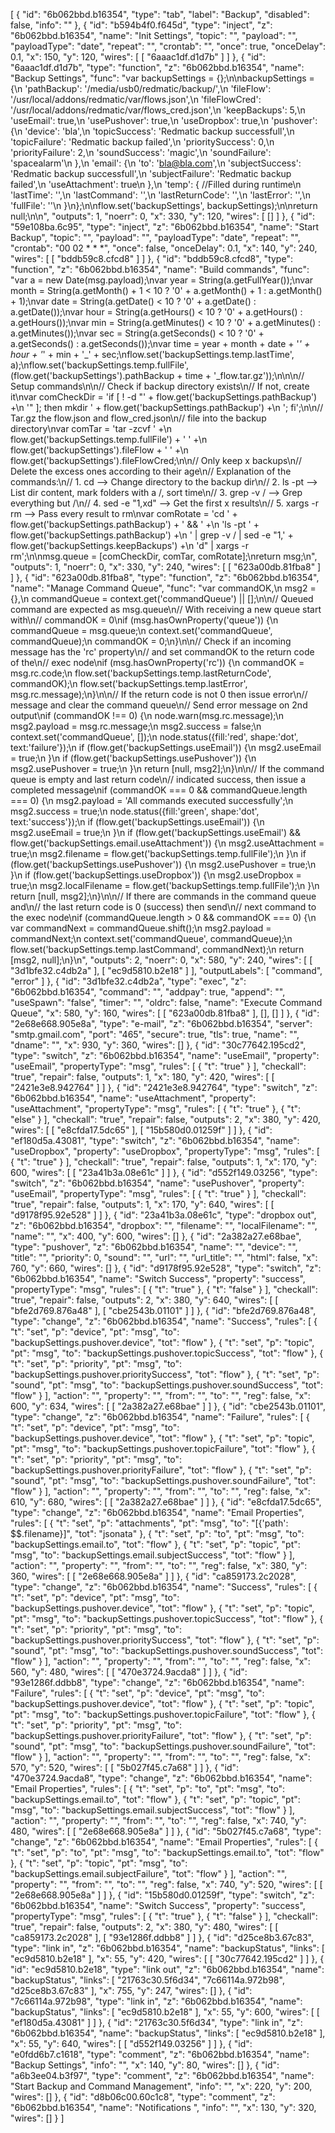 [
    {
        "id": "6b062bbd.b16354",
        "type": "tab",
        "label": "Backup",
        "disabled": false,
        "info": ""
    },
    {
        "id": "b594b4f0.f645d",
        "type": "inject",
        "z": "6b062bbd.b16354",
        "name": "Init Settings",
        "topic": "",
        "payload": "",
        "payloadType": "date",
        "repeat": "",
        "crontab": "",
        "once": true,
        "onceDelay": 0.1,
        "x": 150,
        "y": 120,
        "wires": [
            [
                "6aaac1df.d1d7b"
            ]
        ]
    },
    {
        "id": "6aaac1df.d1d7b",
        "type": "function",
        "z": "6b062bbd.b16354",
        "name": "Backup Settings",
        "func": "var backupSettings = {};\n\nbackupSettings = {\n  'pathBackup': '/media/usb0/redmatic/backup/',\n  'fileFlow': '/usr/local/addons/redmatic/var/flows.json',\n  'fileFlowCred': '/usr/local/addons/redmatic/var/flows_cred.json',\n  'keepBackups': 5,\n  'useEmail': true,\n  'usePushover': true,\n  'useDropbox': true,\n  'pushover': {\n    'device': 'bla',\n    'topicSuccess': 'Redmatic backup successfull',\n    'topicFailure': 'Redmatic backup failed',\n    'prioritySuccess': 0,\n    'priorityFailure': 2,\n    'soundSuccess': 'magic',\n    'soundFailure': 'spacealarm'\n  },\n  'email': {\n    'to': 'bla@bla.com',\n    'subjectSuccess': 'Redmatic backup successfull',\n    'subjectFailure': 'Redmatic backup failed',\n    'useAttachment': true\n  },\n  'temp': { //Filled during runtime\n    'lastTime': '',\n    'lastCommand': '',\n    'lastReturnCode': '',\n    'lastError': '',\n    'fullFile': ''\n  }\n};\n\nflow.set('backupSettings', backupSettings);\n\nreturn null;\n\n",
        "outputs": 1,
        "noerr": 0,
        "x": 330,
        "y": 120,
        "wires": [
            []
        ]
    },
    {
        "id": "59e108ba.6c95",
        "type": "inject",
        "z": "6b062bbd.b16354",
        "name": "Start Backup",
        "topic": "",
        "payload": "",
        "payloadType": "date",
        "repeat": "",
        "crontab": "00 02 * * *",
        "once": false,
        "onceDelay": 0.1,
        "x": 140,
        "y": 240,
        "wires": [
            [
                "bddb59c8.cfcd8"
            ]
        ]
    },
    {
        "id": "bddb59c8.cfcd8",
        "type": "function",
        "z": "6b062bbd.b16354",
        "name": "Build commands",
        "func": "var a = new Date(msg.payload);\nvar year = String(a.getFullYear());\nvar month = String(a.getMonth() + 1 < 10 ? '0' + a.getMonth() + 1 : a.getMonth() + 1);\nvar date = String(a.getDate() < 10 ? '0' + a.getDate() : a.getDate());\nvar hour = String(a.getHours() < 10 ? '0' + a.getHours() : a.getHours());\nvar min = String(a.getMinutes() < 10 ? '0' + a.getMinutes() : a.getMinutes());\nvar sec = String(a.getSeconds() < 10 ? '0' + a.getSeconds() : a.getSeconds());\nvar time = year + month + date + '_' + hour + '_' + min + '_' + sec;\nflow.set('backupSettings.temp.lastTime', a);\nflow.set('backupSettings.temp.fullFile', (flow.get('backupSettings').pathBackup + time + '_flow.tar.gz'));\n\n\n// Setup commands\n\n// Check if backup directory exists\n// If not, create it\nvar comCheckDir = 'if [ ! -d \"' + flow.get('backupSettings.pathBackup') +\n                  '\" ]; then mkdir ' + flow.get('backupSettings.pathBackup') +\n                  '; fi';\n\n// Tar.gz the flow.json and flow_cred.json\n// file into the backup directory\nvar comTar = 'tar -zcvf ' +\n             flow.get('backupSettings.temp.fullFile') + ' ' +\n             flow.get('backupSettings').fileFlow + ' ' +\n             flow.get('backupSettings').fileFlowCred;\n\n// Only keep x backups\n// Delete the excess ones according to their age\n// Explanation of the commands:\n// 1. cd --> Change directory to the backup dir\n// 2. ls -pt --> List dir content, mark folders with a /, sort time\n// 3. grep -v / --> Grep everything but /\n// 4. sed -e \"1,xd\" --> Get the first x results\n// 5. xargs -r rm --> Pass every result to rm\nvar comRotate = 'cd ' + flow.get('backupSettings.pathBackup') + ' && ' +\n                'ls -pt ' + flow.get('backupSettings.pathBackup') +\n                ' | grep -v / | sed -e \"1,' + flow.get('backupSettings.keepBackups') +\n                'd\" | xargs -r rm';\n\nmsg.queue = [comCheckDir, comTar, comRotate];\nreturn msg;\n",
        "outputs": 1,
        "noerr": 0,
        "x": 330,
        "y": 240,
        "wires": [
            [
                "623a00db.81fba8"
            ]
        ]
    },
    {
        "id": "623a00db.81fba8",
        "type": "function",
        "z": "6b062bbd.b16354",
        "name": "Manage Command Queue",
        "func": "var commandOK,\n    msg2 = {},\n    commandQueue = context.get('commandQueue') || [];\n\n// Queued command are expected as msg.queue\n// With receiving a new queue start with\n// commandOK = 0\nif (msg.hasOwnProperty('queue')) {\n  commandQueue = msg.queue;\n  context.set('commandQueue', commandQueue);\n  commandOK = 0;\n}\n\n// Check if an incoming message has the 'rc' property\n// and set commandOK to the return code of the\n// exec node\nif (msg.hasOwnProperty('rc')) {\n  commandOK = msg.rc.code;\n  flow.set('backupSettings.temp.lastReturnCode', commandOK);\n  flow.set('backupSettings.temp.lastError', msg.rc.message);\n}\n\n// If the return code is not 0 then issue error\n// message and clear the command queue\n// Send error message on 2nd output\nif (commandOK !== 0) {\n  node.warn(msg.rc.message);\n  msg2.payload = msg.rc.message;\n  msg2.success = false;\n  context.set('commandQueue', []);\n  node.status({fill:'red', shape:'dot', text:'failure'});\n  if (flow.get('backupSettings.useEmail')) {\n    msg2.useEmail = true;\n  }\n  if (flow.get('backupSettings.usePushover')) {\n    msg2.usePushover = true;\n  }\n  return [null, msg2];\n}\n\n// If the command queue is empty and last return code\n// indicated success, then issue a completed message\nif (commandOK === 0 && commandQueue.length === 0) {\n  msg2.payload = 'All commands executed successfully';\n  msg2.success = true;\n  node.status({fill:'green', shape:'dot', text:'success'});\n  if (flow.get('backupSettings.useEmail')) {\n    msg2.useEmail = true;\n  }\n  if (flow.get('backupSettings.useEmail') && flow.get('backupSettings.email.useAttachment')) {\n    msg2.useAttachment = true;\n    msg2.filename = flow.get('backupSettings.temp.fullFile');\n  }\n  if (flow.get('backupSettings.usePushover')) {\n    msg2.usePushover = true;\n  }\n  if (flow.get('backupSettings.useDropbox')) {\n    msg2.useDropbox = true;\n    msg2.localFilename = flow.get('backupSettings.temp.fullFile');\n  }\n  return [null, msg2];\n}\n\n// If there are commands in the command queue and\n// the last return code is 0 (success) then send\n// next command to the exec node\nif (commandQueue.length > 0 && commandOK === 0) {\n  var commandNext = commandQueue.shift();\n  msg2.payload = commandNext;\n  context.set('commandQueue', commandQueue);\n  flow.set('backupSettings.temp.lastCommand', commandNext);\n  return [msg2, null];\n}\n",
        "outputs": 2,
        "noerr": 0,
        "x": 580,
        "y": 240,
        "wires": [
            [
                "3d1bfe32.c4db2a"
            ],
            [
                "ec9d5810.b2e18"
            ]
        ],
        "outputLabels": [
            "command",
            "error"
        ]
    },
    {
        "id": "3d1bfe32.c4db2a",
        "type": "exec",
        "z": "6b062bbd.b16354",
        "command": "",
        "addpay": true,
        "append": "",
        "useSpawn": "false",
        "timer": "",
        "oldrc": false,
        "name": "Execute Command Queue",
        "x": 580,
        "y": 160,
        "wires": [
            [
                "623a00db.81fba8"
            ],
            [],
            []
        ]
    },
    {
        "id": "2e68e668.905e8a",
        "type": "e-mail",
        "z": "6b062bbd.b16354",
        "server": "smtp.gmail.com",
        "port": "465",
        "secure": true,
        "tls": true,
        "name": "",
        "dname": "",
        "x": 930,
        "y": 360,
        "wires": []
    },
    {
        "id": "30c77642.195cd2",
        "type": "switch",
        "z": "6b062bbd.b16354",
        "name": "useEmail",
        "property": "useEmail",
        "propertyType": "msg",
        "rules": [
            {
                "t": "true"
            }
        ],
        "checkall": "true",
        "repair": false,
        "outputs": 1,
        "x": 180,
        "y": 420,
        "wires": [
            [
                "2421e3e8.942764"
            ]
        ]
    },
    {
        "id": "2421e3e8.942764",
        "type": "switch",
        "z": "6b062bbd.b16354",
        "name": "useAttachment",
        "property": "useAttachment",
        "propertyType": "msg",
        "rules": [
            {
                "t": "true"
            },
            {
                "t": "else"
            }
        ],
        "checkall": "true",
        "repair": false,
        "outputs": 2,
        "x": 380,
        "y": 420,
        "wires": [
            [
                "e8cfda17.5dc65"
            ],
            [
                "15b580d0.01259f"
            ]
        ]
    },
    {
        "id": "ef180d5a.43081",
        "type": "switch",
        "z": "6b062bbd.b16354",
        "name": "useDropbox",
        "property": "useDropbox",
        "propertyType": "msg",
        "rules": [
            {
                "t": "true"
            }
        ],
        "checkall": "true",
        "repair": false,
        "outputs": 1,
        "x": 170,
        "y": 600,
        "wires": [
            [
                "23a41b3a.08e61c"
            ]
        ]
    },
    {
        "id": "d552f149.03256",
        "type": "switch",
        "z": "6b062bbd.b16354",
        "name": "usePushover",
        "property": "useEmail",
        "propertyType": "msg",
        "rules": [
            {
                "t": "true"
            }
        ],
        "checkall": "true",
        "repair": false,
        "outputs": 1,
        "x": 170,
        "y": 640,
        "wires": [
            [
                "d9178f95.92e528"
            ]
        ]
    },
    {
        "id": "23a41b3a.08e61c",
        "type": "dropbox out",
        "z": "6b062bbd.b16354",
        "dropbox": "",
        "filename": "",
        "localFilename": "",
        "name": "",
        "x": 400,
        "y": 600,
        "wires": []
    },
    {
        "id": "2a382a27.e68bae",
        "type": "pushover",
        "z": "6b062bbd.b16354",
        "name": "",
        "device": "",
        "title": "",
        "priority": 0,
        "sound": "",
        "url": "",
        "url_title": "",
        "html": false,
        "x": 760,
        "y": 660,
        "wires": []
    },
    {
        "id": "d9178f95.92e528",
        "type": "switch",
        "z": "6b062bbd.b16354",
        "name": "Switch Success",
        "property": "success",
        "propertyType": "msg",
        "rules": [
            {
                "t": "true"
            },
            {
                "t": "false"
            }
        ],
        "checkall": "true",
        "repair": false,
        "outputs": 2,
        "x": 380,
        "y": 640,
        "wires": [
            [
                "bfe2d769.876a48"
            ],
            [
                "cbe2543b.01101"
            ]
        ]
    },
    {
        "id": "bfe2d769.876a48",
        "type": "change",
        "z": "6b062bbd.b16354",
        "name": "Success",
        "rules": [
            {
                "t": "set",
                "p": "device",
                "pt": "msg",
                "to": "backupSettings.pushover.device",
                "tot": "flow"
            },
            {
                "t": "set",
                "p": "topic",
                "pt": "msg",
                "to": "backupSettings.pushover.topicSuccess",
                "tot": "flow"
            },
            {
                "t": "set",
                "p": "priority",
                "pt": "msg",
                "to": "backupSettings.pushover.prioritySuccess",
                "tot": "flow"
            },
            {
                "t": "set",
                "p": "sound",
                "pt": "msg",
                "to": "backupSettings.pushover.soundSuccess",
                "tot": "flow"
            }
        ],
        "action": "",
        "property": "",
        "from": "",
        "to": "",
        "reg": false,
        "x": 600,
        "y": 634,
        "wires": [
            [
                "2a382a27.e68bae"
            ]
        ]
    },
    {
        "id": "cbe2543b.01101",
        "type": "change",
        "z": "6b062bbd.b16354",
        "name": "Failure",
        "rules": [
            {
                "t": "set",
                "p": "device",
                "pt": "msg",
                "to": "backupSettings.pushover.device",
                "tot": "flow"
            },
            {
                "t": "set",
                "p": "topic",
                "pt": "msg",
                "to": "backupSettings.pushover.topicFailure",
                "tot": "flow"
            },
            {
                "t": "set",
                "p": "priority",
                "pt": "msg",
                "to": "backupSettings.pushover.priorityFailure",
                "tot": "flow"
            },
            {
                "t": "set",
                "p": "sound",
                "pt": "msg",
                "to": "backupSettings.pushover.soundFailure",
                "tot": "flow"
            }
        ],
        "action": "",
        "property": "",
        "from": "",
        "to": "",
        "reg": false,
        "x": 610,
        "y": 680,
        "wires": [
            [
                "2a382a27.e68bae"
            ]
        ]
    },
    {
        "id": "e8cfda17.5dc65",
        "type": "change",
        "z": "6b062bbd.b16354",
        "name": "Email Properties",
        "rules": [
            {
                "t": "set",
                "p": "attachments",
                "pt": "msg",
                "to": "[{'path': $$.filename}]",
                "tot": "jsonata"
            },
            {
                "t": "set",
                "p": "to",
                "pt": "msg",
                "to": "backupSettings.email.to",
                "tot": "flow"
            },
            {
                "t": "set",
                "p": "topic",
                "pt": "msg",
                "to": "backupSettings.email.subjectSuccess",
                "tot": "flow"
            }
        ],
        "action": "",
        "property": "",
        "from": "",
        "to": "",
        "reg": false,
        "x": 380,
        "y": 360,
        "wires": [
            [
                "2e68e668.905e8a"
            ]
        ]
    },
    {
        "id": "ca859173.2c2028",
        "type": "change",
        "z": "6b062bbd.b16354",
        "name": "Success",
        "rules": [
            {
                "t": "set",
                "p": "device",
                "pt": "msg",
                "to": "backupSettings.pushover.device",
                "tot": "flow"
            },
            {
                "t": "set",
                "p": "topic",
                "pt": "msg",
                "to": "backupSettings.pushover.topicSuccess",
                "tot": "flow"
            },
            {
                "t": "set",
                "p": "priority",
                "pt": "msg",
                "to": "backupSettings.pushover.prioritySuccess",
                "tot": "flow"
            },
            {
                "t": "set",
                "p": "sound",
                "pt": "msg",
                "to": "backupSettings.pushover.soundSuccess",
                "tot": "flow"
            }
        ],
        "action": "",
        "property": "",
        "from": "",
        "to": "",
        "reg": false,
        "x": 560,
        "y": 480,
        "wires": [
            [
                "470e3724.9acda8"
            ]
        ]
    },
    {
        "id": "93e1286f.ddbb8",
        "type": "change",
        "z": "6b062bbd.b16354",
        "name": "Failure",
        "rules": [
            {
                "t": "set",
                "p": "device",
                "pt": "msg",
                "to": "backupSettings.pushover.device",
                "tot": "flow"
            },
            {
                "t": "set",
                "p": "topic",
                "pt": "msg",
                "to": "backupSettings.pushover.topicFailure",
                "tot": "flow"
            },
            {
                "t": "set",
                "p": "priority",
                "pt": "msg",
                "to": "backupSettings.pushover.priorityFailure",
                "tot": "flow"
            },
            {
                "t": "set",
                "p": "sound",
                "pt": "msg",
                "to": "backupSettings.pushover.soundFailure",
                "tot": "flow"
            }
        ],
        "action": "",
        "property": "",
        "from": "",
        "to": "",
        "reg": false,
        "x": 570,
        "y": 520,
        "wires": [
            [
                "5b027f45.c7a68"
            ]
        ]
    },
    {
        "id": "470e3724.9acda8",
        "type": "change",
        "z": "6b062bbd.b16354",
        "name": "Email Properties",
        "rules": [
            {
                "t": "set",
                "p": "to",
                "pt": "msg",
                "to": "backupSettings.email.to",
                "tot": "flow"
            },
            {
                "t": "set",
                "p": "topic",
                "pt": "msg",
                "to": "backupSettings.email.subjectSuccess",
                "tot": "flow"
            }
        ],
        "action": "",
        "property": "",
        "from": "",
        "to": "",
        "reg": false,
        "x": 740,
        "y": 480,
        "wires": [
            [
                "2e68e668.905e8a"
            ]
        ]
    },
    {
        "id": "5b027f45.c7a68",
        "type": "change",
        "z": "6b062bbd.b16354",
        "name": "Email Properties",
        "rules": [
            {
                "t": "set",
                "p": "to",
                "pt": "msg",
                "to": "backupSettings.email.to",
                "tot": "flow"
            },
            {
                "t": "set",
                "p": "topic",
                "pt": "msg",
                "to": "backupSettings.email.subjectFailure",
                "tot": "flow"
            }
        ],
        "action": "",
        "property": "",
        "from": "",
        "to": "",
        "reg": false,
        "x": 740,
        "y": 520,
        "wires": [
            [
                "2e68e668.905e8a"
            ]
        ]
    },
    {
        "id": "15b580d0.01259f",
        "type": "switch",
        "z": "6b062bbd.b16354",
        "name": "Switch Success",
        "property": "success",
        "propertyType": "msg",
        "rules": [
            {
                "t": "true"
            },
            {
                "t": "false"
            }
        ],
        "checkall": "true",
        "repair": false,
        "outputs": 2,
        "x": 380,
        "y": 480,
        "wires": [
            [
                "ca859173.2c2028"
            ],
            [
                "93e1286f.ddbb8"
            ]
        ]
    },
    {
        "id": "d25ce8b3.67c83",
        "type": "link in",
        "z": "6b062bbd.b16354",
        "name": "backupStatus",
        "links": [
            "ec9d5810.b2e18"
        ],
        "x": 55,
        "y": 420,
        "wires": [
            [
                "30c77642.195cd2"
            ]
        ]
    },
    {
        "id": "ec9d5810.b2e18",
        "type": "link out",
        "z": "6b062bbd.b16354",
        "name": "backupStatus",
        "links": [
            "21763c30.5f6d34",
            "7c66114a.972b98",
            "d25ce8b3.67c83"
        ],
        "x": 755,
        "y": 247,
        "wires": []
    },
    {
        "id": "7c66114a.972b98",
        "type": "link in",
        "z": "6b062bbd.b16354",
        "name": "backupStatus",
        "links": [
            "ec9d5810.b2e18"
        ],
        "x": 55,
        "y": 600,
        "wires": [
            [
                "ef180d5a.43081"
            ]
        ]
    },
    {
        "id": "21763c30.5f6d34",
        "type": "link in",
        "z": "6b062bbd.b16354",
        "name": "backupStatus",
        "links": [
            "ec9d5810.b2e18"
        ],
        "x": 55,
        "y": 640,
        "wires": [
            [
                "d552f149.03256"
            ]
        ]
    },
    {
        "id": "e0fdd6b7.c1618",
        "type": "comment",
        "z": "6b062bbd.b16354",
        "name": "Backup Settings",
        "info": "",
        "x": 140,
        "y": 80,
        "wires": []
    },
    {
        "id": "a6b3ee04.b3f97",
        "type": "comment",
        "z": "6b062bbd.b16354",
        "name": "Start Backup and Command Management",
        "info": "",
        "x": 220,
        "y": 200,
        "wires": []
    },
    {
        "id": "d8b06c00.60c1c8",
        "type": "comment",
        "z": "6b062bbd.b16354",
        "name": "Notifications ",
        "info": "",
        "x": 130,
        "y": 320,
        "wires": []
    }
]
